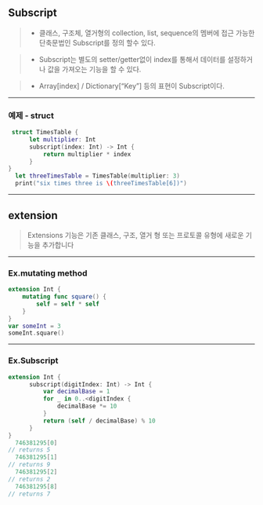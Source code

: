 ## Subscript

>* 클래스, 구조체, 열거형의 collection, list, sequence의 멤버에 접근 가능한 단축문법인 Subscript를 정의 할수 있다.

>* Subscript는 별도의 setter/getter없이 index를 통해서 데이터를 설정하거나 값을 가져오는 기능을 할 수 있다.

>* Array[index] / Dictionary[“Key”] 등의 표현이 Subscript이다.

---

### 예제 - struct

```swift
 struct TimesTable {
      let multiplier: Int
      subscript(index: Int) -> Int {
          return multiplier * index
      }
}
  let threeTimesTable = TimesTable(multiplier: 3)
  print("six times three is \(threeTimesTable[6])")
```
---

## extension

>Extensions 기능은 기존 클래스, 구조, 열거 형 또는 프로토콜 유형에 새로운 기능을 추가합니다

---


### Ex.mutating method

```swift
extension Int {
    mutating func square() {
        self = self * self
    }
}
var someInt = 3
someInt.square()
```

---

### Ex.Subscript

```swift
extension Int {
      subscript(digitIndex: Int) -> Int {
          var decimalBase = 1
          for _ in 0..<digitIndex {
              decimalBase *= 10
          }
          return (self / decimalBase) % 10
      }
}
  746381295[0]
// returns 5
  746381295[1]
// returns 9
  746381295[2]
// returns 2
  746381295[8]
// returns 7
```


